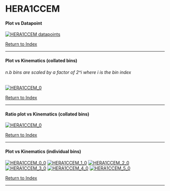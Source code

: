 HERA1CCEM
=========
#### Plot vs Datapoint 
[![HERA1CCEM datapoints](HERA1CCEM.png)](HERA1CCEM.pdf) 

[Return to Index](../index.html)

------------- 
#### Plot vs Kinematics (collated bins) 
###### n.b bins are scaled by a factor of 2^i where i is the bin index  
[![HERA1CCEM_0](HERA1CCEM_0.png)](HERA1CCEM_0.pdf)
      
[Return to Index](../index.html)

------------- 
#### Ratio plot vs Kinematics (collated bins) 
[![HERA1CCEM_0](HERA1CCEM_0_R.png)](HERA1CCEM_0_R.pdf)
      
[Return to Index](../index.html)

------------- 
#### Plot vs Kinematics (individual bins) 
[![HERA1CCEM_0_0](HERA1CCEM_0_0.png)](HERA1CCEM_0_0.pdf)
[![HERA1CCEM_1_0](HERA1CCEM_1_0.png)](HERA1CCEM_1_0.pdf)
[![HERA1CCEM_2_0](HERA1CCEM_2_0.png)](HERA1CCEM_2_0.pdf)
[![HERA1CCEM_3_0](HERA1CCEM_3_0.png)](HERA1CCEM_3_0.pdf)
[![HERA1CCEM_4_0](HERA1CCEM_4_0.png)](HERA1CCEM_4_0.pdf)
[![HERA1CCEM_5_0](HERA1CCEM_5_0.png)](HERA1CCEM_5_0.pdf)
      
[Return to Index](../index.html)

------------- 
